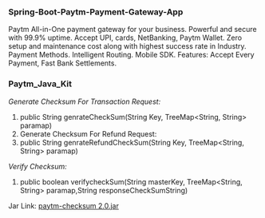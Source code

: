 ### Spring-Boot-Paytm-Payment-Gateway-App

Paytm All-in-One payment gateway for your business. Powerful and secure with 99.9% uptime. Accept UPI, cards, NetBanking, Paytm Wallet. Zero setup and maintenance cost along with highest success rate in Industry. Payment Methods. Intelligent Routing. Mobile SDK. Features: Accept Every Payment, Fast Bank Settlements.

### Paytm_Java_Kit

*Generate Checksum For Transaction Request:*
1. public String genrateCheckSum(String Key, TreeMap<String, String> paramap)
2. Generate Checksum For Refund Request:
3. public String genrateRefundCheckSum(String Key, TreeMap<String, String> paramap)

*Verify Checksum:*
1. public boolean verifycheckSum(String masterKey, TreeMap<String, String> paramap,String responseCheckSumString)

Jar Link: [paytm-checksum 2.0.jar](https://nexus-repo.egovernments.org/nexus/content/repositories/releases/com/paytm/paytm-checksum/2.0.0/)
